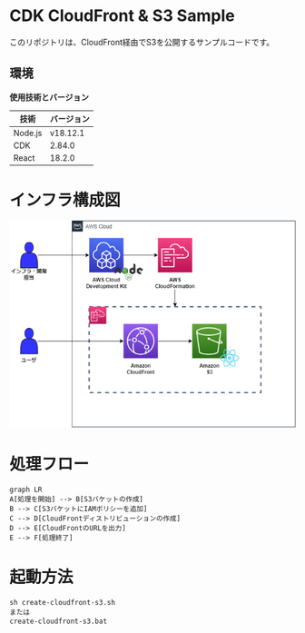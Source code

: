 # CDK CloudFront & S3 Sample
このリポジトリは、CloudFront経由でS3を公開するサンプルコードです。

## 環境

**使用技術とバージョン**

| 技術 | バージョン |
| --- | --- |
| Node.js | v18.12.1 |
| CDK | 2.84.0 |
| React | 18.2.0 |

# インフラ構成図

![](./img/infrastructure.drawio.png)

# 処理フロー

```mermaid
graph LR
A[処理を開始] --> B[S3バケットの作成]
B --> C[S3バケットにIAMポリシーを追加]
C --> D[CloudFrontディストリビューションの作成]
D --> E[CloudFrontのURLを出力]
E --> F[処理終了]
```

# 起動方法

```
sh create-cloudfront-s3.sh
または
create-cloudfront-s3.bat
```
